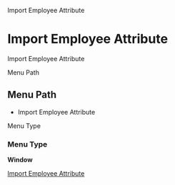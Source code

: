 
Import Employee Attribute
# Import Employee Attribute


Import Employee Attribute

Menu Path
## Menu Path



- Import Employee Attribute

Menu Type
### Menu Type

**Window**


[Import Employee Attribute](../../window-import-employee-attribute.md)